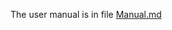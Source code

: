 The user manual is in file [Manual.md](https://github.com/thejoehill/Chariot-Application-Guide/blob/main/Manual.md)
